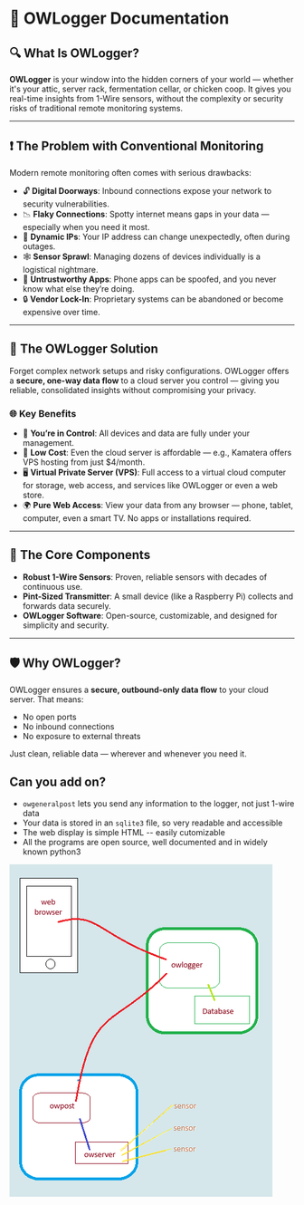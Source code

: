 # 📘 OWLogger Documentation

## 🔍 What Is OWLogger?

**OWLogger** is your window into the hidden corners of your world — whether it's your attic, server rack, fermentation cellar, or chicken coop. It gives you real-time insights from 1-Wire sensors, without the complexity or security risks of traditional remote monitoring systems.

---

## ❗ The Problem with Conventional Monitoring

Modern remote monitoring often comes with serious drawbacks:

- 🔓 **Digital Doorways**: Inbound connections expose your network to security vulnerabilities.
- 📉 **Flaky Connections**: Spotty internet means gaps in your data — especially when you need it most.
- 🔄 **Dynamic IPs**: Your IP address can change unexpectedly, often during outages.
- 🕸️ **Sensor Sprawl**: Managing dozens of devices individually is a logistical nightmare.
- 📱 **Untrustworthy Apps**: Phone apps can be spoofed, and you never know what else they’re doing.
- 🔒 **Vendor Lock-In**: Proprietary systems can be abandoned or become expensive over time.

---

## 🚀 The OWLogger Solution

Forget complex network setups and risky configurations. OWLogger offers a **secure, one-way data flow** to a cloud server you control — giving you reliable, consolidated insights without compromising your privacy.

### 🌐 Key Benefits

- 🧠 **You’re in Control**: All devices and data are fully under your management.
- 💸 **Low Cost**: Even the cloud server is affordable — e.g., Kamatera offers VPS hosting from just $4/month.
- 🖥️ **Virtual Private Server (VPS)**: Full access to a virtual cloud computer for storage, web access, and services like OWLogger or even a web store.
- 🌍 **Pure Web Access**: View your data from any browser — phone, tablet, computer, even a smart TV. No apps or installations required.

---

## 🧩 The Core Components

- **Robust 1-Wire Sensors**: Proven, reliable sensors with decades of continuous use.
- **Pint-Sized Transmitter**: A small device (like a Raspberry Pi) collects and forwards data securely.
- **OWLogger Software**: Open-source, customizable, and designed for simplicity and security.

---

## 🛡️ Why OWLogger?

OWLogger ensures a **secure, outbound-only data flow** to your cloud server. That means:

- No open ports
- No inbound connections
- No exposure to external threats

Just clean, reliable data — wherever and whenever you need it.

## Can you add on?

- `owgeneralpost` lets you send any information to the logger, not just 1-wire data
- Your data is stored in an `sqlite3` file, so very readable and accessible
- The web display is simple HTML -- easily cutomizable
- All the programs are open source, well documented and in widely known python3

![owlogger](owlogger.png)
